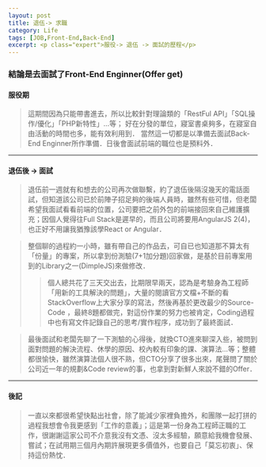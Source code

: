 ```yaml
---
layout: post
title: 退伍-> 求職
category: Life
tags: [JOB,Front-End,Back-End]
excerpt: <p class="expert">服役-> 退伍 -> 面試的歷程</p>
---
```


### 結論是去面試了Front-End Enginner(Offer get) ###


#### 服役期

>這期間因為只能帶書進去，所以比較針對理論類的「RestFul API」「SQL操作/優化」「PHP新特性」...等；
好在分發的單位，寢室書桌夠多，在寢室自由活動的時間也多，能有效利用到．
當然這一切都是以準備去面試Back-End Enginner所作準備．日後會面試前端的職位也是預料外．

***

#### 退伍後 -> 面試

>退伍前一週就有和想去的公司再次做聯繫，約了退伍後隔沒幾天的電話面試，但知道該公司已於前陣子招足夠的後端人員時，雖然有些可惜，但老闆希望我面試看看前端的位置，公司要把之前外包的前端接回來自己維護擴充；因個人覺得往Full Stack是遲早的，而且公司將要用AngularJS 2(4)，也正好不用讓我猶豫該學React or Angular．

>整個聊的過程約一小時，雖有帶自己的作品去，可自已也知道那不算太有「份量」的專案，所以拿到份測驗(7+1加分題)回家做，是基於目前專案用到的Library之一(DimpleJS)來做修改．
>>個人總共花了三天交出去，比期限早兩天，認為是考驗身為工程師「用新的工具解決的問題」，大量的閱讀官方文檔+不斷的看StackOverflow上大家分享的寫法，然後再基於更改最少的Source-Code ，最終8題都做完，對這份作業的努力也被肯定，Coding過程中也有寫文件記錄自己的思考/實作程序，成功到了最終面試．

>最後面試和老闆先聊了一下測驗的心得後，就換CTO進來聊深入些，被問到面對問題的解決流程、休學的原因、校內較有印象的課、演算法...等；整體都很愉快，雖然演算法個人很不熟，但CTO分享了很多出來，尾聲問了關於公司近一年的規劃&Code review的事，也拿到對新鮮人來說不錯的Offer．

***

#### 後記

>一直以來都很希望快點出社會，除了能減少家裡負擔外，和團隊一起打拼的過程我想會令我更感到「工作的意義」；這是第一份身為工程師正職的工作，很謝謝這家公司不介意我沒有文憑、沒太多經驗，願意給我機會發展、嘗試；在試用期三個月內期許展現更多價值外，也要自己「莫忘初衷」、保持這份熱忱．